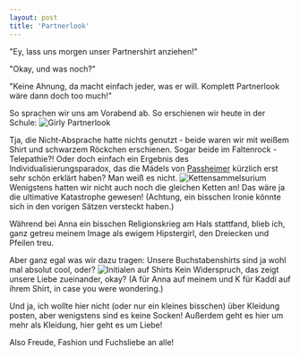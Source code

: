```yaml
---
layout: post
title: 'Partnerlook'
---
```


"Ey, lass uns morgen unser Partnershirt anziehen!"

"Okay, und was noch?"

"Keine Ahnung, da macht einfach jeder, was er will. Komplett Partnerlook wäre dann doch too much!"

So sprachen wir uns am Vorabend ab. So erschienen wir heute in der Schule:
![Girly Partnerlook](http://farm4.staticflickr.com/3712/11326033836_ec4dcea20a_c.jpg "Voll unterschiedlich")

Tja, die Nicht-Absprache hatte nichts genutzt - beide waren wir mit weißem Shirt und schwarzem Röckchen erschienen. Sogar beide im Faltenrock - Telepathie?! Oder doch einfach ein Ergebnis des Individualisierungsparadox, das die Mädels von [Passheimer](http://passheimer.wordpress.com/2013/12/09/how-to-find-a-new-balance-im-hipsterdreieck/ "Liebster Modeblog!") kürzlich erst sehr schön erklärt haben? Man weiß es nicht.
![Kettensammelsurium](http://farm8.staticflickr.com/7340/11325969115_b6c3f556e0_c.jpg "Kettenmädchen")
Wenigstens hatten wir nicht auch noch die gleichen Ketten an! Das wäre ja die ultimative Katastrophe gewesen! (Achtung, ein bisschen Ironie könnte sich in den vorigen Sätzen versteckt haben.)

Während bei Anna ein bisschen Religionskrieg am Hals stattfand, blieb ich, ganz getreu meinem Image als ewigem Hipstergirl, den Dreiecken und Pfeilen treu.


Aber ganz egal was wir dazu tragen: Unsere Buchstabenshirts sind ja wohl mal absolut cool, oder?
![Initialen auf Shirts](http://farm4.staticflickr.com/3668/11326122603_42de60df4c_c.jpg "Sogar selbstgemacht, oh yeah!")
Kein Widerspruch, das zeigt unsere Liebe zueinander, okay? (A für Anna auf meinem und K für Kaddi auf ihrem Shirt, in case you were wondering.)

Und ja, ich wollte hier nicht (oder nur ein kleines bisschen) über Kleidung posten, aber wenigstens sind es keine Socken! Außerdem geht es hier um mehr als Kleidung, hier geht es um Liebe!

Also Freude, Fashion und Fuchsliebe an alle!